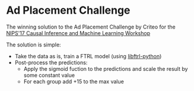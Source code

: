# Ad Placement Challenge

The winning solution to the Ad Placement Challenge by Criteo for the 
[NIPS'17 Causal Inference and Machine Learning Workshop](https://sites.google.com/view/causalnips2017)

The solution is simple:

* Take the data as is, train a FTRL model (using [libftrl-python](https://github.com/alexeygrigorev/libftrl-python))
* Post-process the predictions:
  * Apply the sigmoid fuction to the predictions and scale the result by some constant value
  * For each group add +15 to the max value
